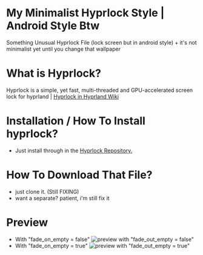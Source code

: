 # My Minimalist Hyprlock Style | Android Style Btw
Something Unusual Hyprlock File (lock screen but in android style) + it's not minimalist yet until you change that wallpaper

# What is Hyprlock?
Hyprlock is a simple, yet fast, multi-threaded and GPU-accelerated screen lock for hyprland | [Hyprlock in Hyprland Wiki](https://wiki.hyprland.org/hyprland-wiki/pages/Hypr-Ecosystem/hyprlock/)

# Installation / How To Install hyprlock?
- Just install through in the [Hyprlock Repository.](https://github.com/hyprwm/hyprlock)

# How To Download That File?
- just clone it. (Still FIXING)
- want a separate? patient, i'm still fix it

# Preview
- With "fade_on_empty = false" ![preview with "fade_out_empty = false"](https://github.com/user-attachments/assets/dbcc392a-60d8-4fce-99d6-e3fd5aa0a5ec)
- With "fade_on_empty = true" ![preview with "fade_out_empty = true"](https://github.com/user-attachments/assets/98f48337-d85e-4727-9c8b-f5db760a3486)
